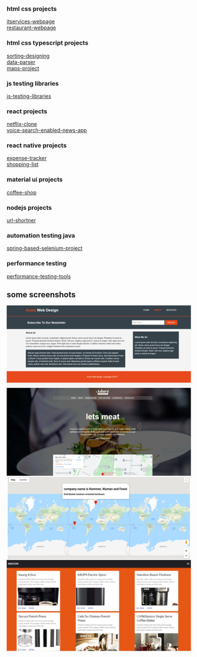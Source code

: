 ### html css projects

[itservices-webpage](https://github.com/engranshul/itservices-webpage)<br/>
[restaurant-webpage](https://github.com/engranshul/restaurant-webpage)

### html css typescript projects

[sorting-designing](https://github.com/engranshul/sort-typescript) <br/>
[data-parser](https://github.com/engranshul/stats) <br/>
[maps-project](https://github.com/engranshul/maps-webapp-typescript)<br/>


### js testing libraries

[js-testing-libraries](https://github.com/engranshul/js-testing-libraries) <br/>

### react projects

[netflix-clone](https://github.com/engranshul/netflix-ui-clone) <br/>
[voice-search-enabled-news-app](https://github.com/engranshul/voice-search-enabled-news-webapp) <br/>

### react native projects

[expense-tracker](https://github.com/engranshul/expense-tracker) <br/>
[shopping-list](https://github.com/engranshul/shopping-list-ui-react-native) <br/>

### material ui projects

[coffee-shop](https://github.com/engranshul/coffee-shop-material-ui) <br/>

### nodejs projects

[url-shortner](https://github.com/engranshul/url-shortner) <br/>

### automation testing java

[spring-based-selenium-project](https://github.com/engranshul/spring-selenium-project) <br/>

### performance testing

[performance-testing-tools](https://github.com/engranshul/performance-testing-tools) <br/>

## some screenshots
![Screenshot](/screenshots/itserviceswebpage.png)
![Screenshot](/screenshots/restaurantwebpage.png)
![Screenshot](/screenshots/mapstypescript.png)
![Screenshot](/screenshots/coffeeshopmaterialui.png)

